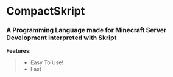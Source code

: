 # CompactSkript
### A Programming Language made for Minecraft Server Development interpreted with Skript


**Features:**
> - Easy To Use!
> - Fast 